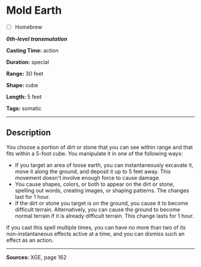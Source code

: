 # Mold Earth

- [ ] Homebrew

***0th-level transmutation***

**Casting Time:** action

**Duration:** special

**Range:** 30 feet

**Shape:** cube

**Length:** 5 feet

**Tags:** somatic

---

## Description
You choose a portion of dirt or stone that you can see within range and that fits within a 5-foot cube.
You manipulate it in one of the following ways:
- If you target an area of loose earth, you can instantaneously excavate it, move it along the ground, and deposit it up to 5 feet away.
	This movement doesn't involve enough force to cause damage.
- You cause shapes, colors, or both to appear on the dirt or stone, spelling out words, creating images, or shaping patterns.
	The changes last for 1 hour.
- If the dirt or stone you target is on the ground, you cause it to become difficult terrain.
	Alternatively, you can cause the ground to become normal terrain if it is already difficult terrain.
	This change lasts for 1 hour.

If you cast this spell multiple times, you can have no more than two of its non-instantaneous effects active at a time, and you can dismiss such an effect as an action.

---

**Sources:** XGE, page 162
